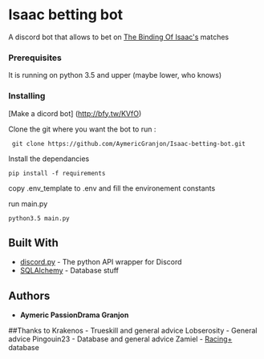 # Isaac betting bot

A discord bot that allows to bet on [The Binding Of Isaac's](https://store.steampowered.com/app/570660/The_Binding_of_Isaac_Afterbirth/) matches


### Prerequisites

It is running on python 3.5 and upper (maybe lower, who knows)

### Installing
[Make a dicord bot] (http://bfy.tw/KVfO)

Clone the git where you want the bot to run :

```
 git clone https://github.com/AymericGranjon/Isaac-betting-bot.git
```

Install the dependancies

```
pip install -f requirements
```

copy .env_template to .env and fill the environement constants

run main.py

```
python3.5 main.py
```

## Built With

* [discord.py](https://discordpy.readthedocs.io/en/rewrite/index.html) - The python API wrapper for Discord
* [SQLAlchemy](https://www.sqlalchemy.org/) - Database stuff

## Authors

* **Aymeric PassionDrama Granjon**

##Thanks to
Krakenos - Trueskill and general advice
Lobserosity - General advice
Pingouin23 - Database and general advice
Zamiel - [Racing+](https://isaacracing.net) database

